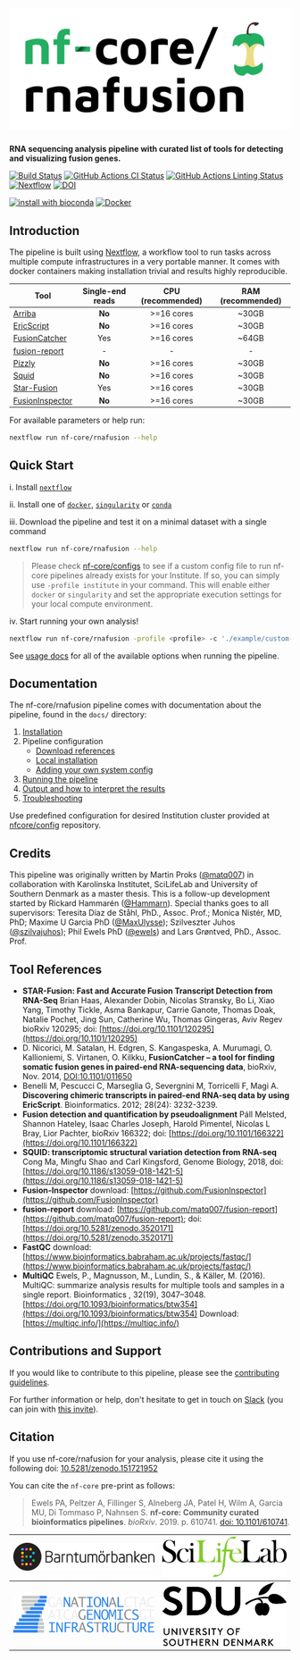 
# ![nf-core/rnafusion](docs/images/nf-core-rnafusion_logo.png)

**RNA sequencing analysis pipeline with curated list of tools for detecting and visualizing fusion genes.**

[![Build Status](https://travis-ci.com/nf-core/rnafusion.svg?branch=master)](https://travis-ci.com/nf-core/rnafusion)
[![GitHub Actions CI Status](https://github.com/nf-core/rnafusion/workflows/nf-core%20CI/badge.svg)](https://github.com/nf-core/rnafusion/actions)
[![GitHub Actions Linting Status](https://github.com/nf-core/rnafusion/workflows/nf-core%20linting/badge.svg)](https://github.com/nf-core/rnafusion/actions)
[![Nextflow](https://img.shields.io/badge/nextflow-%E2%89%A519.10.0-brightgreen.svg)](https://www.nextflow.io/)
[![DOI](https://zenodo.org/badge/151721952.svg)](https://zenodo.org/badge/latestdoi/151721952)

[![install with bioconda](https://img.shields.io/badge/install%20with-bioconda-brightgreen.svg)](http://bioconda.github.io/)
[![Docker](https://img.shields.io/docker/automated/nfcore/rnafusion.svg)](https://hub.docker.com/r/nfcore/rnafusion)

## Introduction

The pipeline is built using [Nextflow](https://www.nextflow.io), a workflow tool to run tasks across multiple compute infrastructures in a very portable manner. It comes with docker containers making installation trivial and results highly reproducible.

| Tool            | Single-end reads | CPU (recommended) | RAM (recommended) |
| --------------- |:----------------:|:-----------------:|:-----------------:|
| [Arriba](https://github.com/suhrig/arriba) | **No**           | >=16 cores        | ~30GB             |
| [EricScript](https://sites.google.com/site/bioericscript/getting-started) | **No**           | >=16 cores        | ~30GB             |
| [FusionCatcher](https://github.com/ndaniel/fusioncatcher/blob/master/doc/manual.md) | Yes              | >=16 cores        | ~64GB             |
| [fusion-report](https://github.com/matq007/fusion-report) | -              | -        | -             |
| [Pizzly](https://github.com/pmelsted/pizzly) | **No**           | >=16 cores        | ~30GB             |
| [Squid](https://github.com/Kingsford-Group/squid) | **No**           | >=16 cores        | ~30GB             |
| [Star-Fusion](https://github.com/STAR-Fusion/STAR-Fusion/wiki) | Yes              | >=16 cores        | ~30GB             |
| [FusionInspector](https://github.com/FusionInspector/FusionInspector/wiki) | **No**           | >=16 cores        | ~30GB             |

For available parameters or help run:

```bash
nextflow run nf-core/rnafusion --help
```

## Quick Start

i. Install [`nextflow`](https://nf-co.re/usage/installation)

ii. Install one of [`docker`](https://docs.docker.com/engine/installation/), [`singularity`](https://www.sylabs.io/guides/3.0/user-guide/) or [`conda`](https://conda.io/miniconda.html)

iii. Download the pipeline and test it on a minimal dataset with a single command

```bash
nextflow run nf-core/rnafusion --help
```

> Please check [nf-core/configs](https://github.com/nf-core/configs#documentation) to see if a custom config file to run nf-core pipelines already exists for your Institute. If so, you can simply use `-profile institute` in your command. This will enable either `docker` or `singularity` and set the appropriate execution settings for your local compute environment.

iv. Start running your own analysis!

```bash
nextflow run nf-core/rnafusion -profile <profile> -c './example/custom-docker.config' --reads '*_R{1,2}.fastq.gz' --arriba --star_fusion --fusioncatcher --ericscript --pizzly --squid --arriba_vis --fusion_inspector
```

See [usage docs](docs/usage.md) for all of the available options when running the pipeline.

## Documentation

The nf-core/rnafusion pipeline comes with documentation about the pipeline, found in the `docs/` directory:

1. [Installation](https://nf-co.re/usage/installation)
2. Pipeline configuration
    * [Download references](docs/references.md)
    * [Local installation](https://nf-co.re/usage/local_installation)
    * [Adding your own system config](https://nf-co.re/usage/adding_own_config)
3. [Running the pipeline](docs/usage.md)
4. [Output and how to interpret the results](docs/output.md)
5. [Troubleshooting](https://nf-co.re/usage/troubleshooting)

Use predefined configuration for desired Institution cluster provided at [nfcore/config](https://github.com/nf-core/configs) repository.

## Credits

This pipeline was originally written by Martin Proks ([@matq007](https://github.com/matq007)) in collaboration with Karolinska Institutet, SciLifeLab and University of Southern Denmark as a master thesis. This is a follow-up development started by Rickard Hammarén ([@Hammarn](https://github.com/Hammarn)). Special thanks goes to all supervisors: Teresita Díaz de Ståhl, PhD., Assoc. Prof.; Monica Nistér, MD, PhD; Maxime U Garcia PhD ([@MaxUlysse](https://github.com/MaxUlysse)); Szilveszter Juhos ([@szilvajuhos](https://github.com/szilvajuhos)); Phil Ewels PhD ([@ewels](https://github.com/ewels)) and Lars Grøntved, PhD., Assoc. Prof.

## Tool References

* **STAR-Fusion: Fast and Accurate Fusion Transcript Detection from RNA-Seq**
Brian Haas, Alexander Dobin, Nicolas Stransky, Bo Li, Xiao Yang, Timothy Tickle, Asma Bankapur, Carrie Ganote, Thomas Doak, Natalie Pochet, Jing Sun, Catherine Wu, Thomas Gingeras, Aviv Regev
bioRxiv 120295; doi: [https://doi.org/10.1101/120295](https://doi.org/10.1101/120295)
* D. Nicorici, M. Satalan, H. Edgren, S. Kangaspeska, A. Murumagi, O. Kallioniemi, S. Virtanen, O. Kilkku, **FusionCatcher – a tool for finding somatic fusion genes in paired-end RNA-sequencing data**, bioRxiv, Nov. 2014,
[DOI:10.1101/011650](http://dx.doi.org/10.1101/011650)
* Benelli M, Pescucci C, Marseglia G, Severgnini M, Torricelli F, Magi A. **Discovering chimeric transcripts in paired-end RNA-seq data by using EricScript**. Bioinformatics. 2012; 28(24): 3232-3239.
* **Fusion detection and quantification by pseudoalignment**
Páll Melsted, Shannon Hateley, Isaac Charles Joseph, Harold Pimentel, Nicolas L Bray, Lior Pachter, bioRxiv 166322; doi: [https://doi.org/10.1101/166322](https://doi.org/10.1101/166322)
* **SQUID: transcriptomic structural variation detection from RNA-seq** Cong Ma, Mingfu Shao and Carl Kingsford, Genome Biology, 2018, doi: [https://doi.org/10.1186/s13059-018-1421-5](https://doi.org/10.1186/s13059-018-1421-5)
* **Fusion-Inspector** download: [https://github.com/FusionInspector](https://github.com/FusionInspector)
* **fusion-report** download: [https://github.com/matq007/fusion-report](https://github.com/matq007/fusion-report); doi: [https://doi.org/10.5281/zenodo.3520171](https://doi.org/10.5281/zenodo.3520171)
* **FastQC** download: [https://www.bioinformatics.babraham.ac.uk/projects/fastqc/](https://www.bioinformatics.babraham.ac.uk/projects/fastqc/)
* **MultiQC** Ewels, P., Magnusson, M., Lundin, S., & Käller, M. (2016). MultiQC: summarize analysis results for multiple tools and samples in a single report. Bioinformatics , 32(19), 3047–3048. [https://doi.org/10.1093/bioinformatics/btw354](https://doi.org/10.1093/bioinformatics/btw354) Download: [https://multiqc.info/](https://multiqc.info/)

## Contributions and Support

If you would like to contribute to this pipeline, please see the [contributing guidelines](.github/CONTRIBUTING.md).

For further information or help, don't hesitate to get in touch on [Slack](https://nfcore.slack.com/channels/rnafusion) (you can join with [this invite](https://nf-co.re/join/slack)).

## Citation

If you use  nf-core/rnafusion for your analysis, please cite it using the following doi: [10.5281/zenodo.151721952](https://zenodo.org/badge/latestdoi/151721952)

You can cite the `nf-core` pre-print as follows:  

> Ewels PA, Peltzer A, Fillinger S, Alneberg JA, Patel H, Wilm A, Garcia MU, Di Tommaso P, Nahnsen S. **nf-core: Community curated bioinformatics pipelines**. *bioRxiv*. 2019. p. 610741. [doi: 10.1101/610741](https://www.biorxiv.org/content/10.1101/610741v1).

[![Barntumörbanken](docs/images/BTB_logo.png)](https://ki.se/forskning/barntumorbanken-0) | [![SciLifeLab](docs/images/SciLifeLab_logo.png)](https://scilifelab.se)
:-:|:-:
[![National Genomics Infrastructure](docs/images/NGI_logo.png)](https://ngisweden.scilifelab.se/) | [![University of Southern Denmark](docs/images/SDU_logo.png)](https://www.sdu.dk/da)
